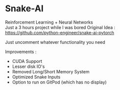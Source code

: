 # Snake-AI
Reinforcement Learning + Neural Networks \
Just a 3 hours project while I was bored
Original Idea : https://github.com/python-engineer/snake-ai-pytorch 

Just uncomment whatever functionality you need 

Improvements :
- CUDA Support
- Lesser disk IO's
- Removed Long/Short Memory System
- Optimized Snake Inputs
- Option to run on GitPod (which has no display)
